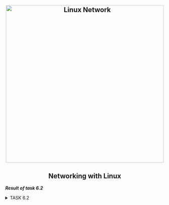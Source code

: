 <h2 align="center"> 
  <img alt="Linux Network" src="https://habrastorage.org/r/w780/getpro/habr/post_images/99e/aec/618/99eaec6188909b7d374462942df1baa7.jpg" width="500"> 
</h2>
<h2 align="center"> Networking with Linux </h2>

***Result of task 6.2*** <br>

<details><summary>TASK 6.2</summary><br>
1. Use already created internal-network for three VMs (VM1-VM3). VM1 has NAT and internal, VM2, VM3 – internal only interfaces.<br> 
  

 <img alt="" src="https://github.com/zinchenko-ihor/DevOps_online_Kyiv_2021Q4/blob/master/m6/Task6.2/IMG/net_VM3.png"><br>
 <img alt="" src="https://github.com/zinchenko-ihor/DevOps_online_Kyiv_2021Q4/blob/master/m6/Task6.2/IMG/portfwd_for_VM3.png"><br>
 
2. Install and configure DHCP server on VM1. <br>
For configure DHCP on VM1 used DNSMASQ. <br>
Dnsmasq has three main subsystems, namely:<br>
  - DNS Subsystem: Provides caching of A, AAAA, CNAME, and PTR records, as well as DNSKEY and DS records.
  - DHCP Subsystem: Provides support for DHCPv4, DHCPv6, BOTP, and PXE. You can use both static and dynamic DHCP leases, built-in read-only TFTP server to support network connectivity.
  - Router Advertisement Subsystem: Provides basic auto-configuration for an IPv6 host.

2.1 Install DNSMASQ. <br>
```
  sudo apt install dnsmasq -y
```

2.2 Configure DHCP on DNSMASQ. <br>
```
  sudo nano /etc/dnsmasq.conf
  
  #DHCP interface of my server
  interface=enp0s8
  
  #Automaticly added to simple name on hosts-file
  expand-hosts
  
  #ip leasing DHCP pool
  dhcp-range=192.168.1.20,192.168.1.50,24h
  
  #Set DHCP options
  dhcp-option=option:router,192.168.1.1       - default gateway
  dhcp-option=option:dns-server,192.168.1.1   - local dns-server
  dhcp-option=option:dns-server,8.8.8.8       - forward dns-server
  
  #ip leasing file
  dhcp-leasefile=/var/lib/dnsmasq.leases
  
  #set DHCP work in authoritative mode
  dhcp-authoritative
  
  #DNS server setting:
  #forwardinf DNS
  server=8.8.8.8
  ```
  
  After create directory and leases-file/ Then stop services who may be have conflict with DNSMASQ and reload this service
```
  sudo mkdir /var/lib/dnsmasq
  sudo touch /var/lib/dnsmasq/dnsmasq.leases
  
  sudo systemctl disable systemd-resolved
  sudo systemctl mask systemd-resolved
  sudo systemctl stop system-resolved
  
  sudo systemctl start dnsmasq
  sudo systemctl status dnsmasq
```
  <img alt="" src="https://github.com/zinchenko-ihor/DevOps_online_Kyiv_2021Q4/blob/master/m6/Task6.2/IMG/dnsmasq_status.png"><br>
  
  Also add iptables rule to forward ssh from host VM3:
  
```
  sudo iptables -t nat -A PREROUTING -i enp0s3 -p tcp --dport 224 -j DNAT --to-destination 192.168.1.3:22
```
    <img alt="" src="https://github.com/zinchenko-ihor/DevOps_online_Kyiv_2021Q4/blob/master/m6/Task6.2/IMG/iptables_fwd_VM3.png"><br>
    
3. Check VM2 and VM3 for obtaining network addresses from DHCP server. <br>
To get VM2 and VM3 ip addresses from the dhcp server, you need to set the auto-obtaining network address parameter in the network settings file / etc / network / interfaces:
```
  auto enp0s3
  iface enp0s3 inet dhcp
```
  <img alt="" src="https://github.com/zinchenko-ihor/DevOps_online_Kyiv_2021Q4/blob/master/m6/Task6.2/IMG/chng_dhcp_VM2_VM3.png"><br>
  
Next, you need to reboot the interface so that it receives the updated IP address from the dhcp server.
```
  sudo apt install ifupdown -y
  sudo ifdown enp0s3 && sudo ifup enp0s3
```
  <img alt="" src="https://github.com/zinchenko-ihor/DevOps_online_Kyiv_2021Q4/blob/master/m6/Task6.2/IMG/get_ip_dhcp_VM2.png"><br>
  <img alt="" src="https://github.com/zinchenko-ihor/DevOps_online_Kyiv_2021Q4/blob/master/m6/Task6.2/IMG/get_ip_dhcp_VM3.png"><br>
  
DHCP server is works. Сheck the status of the dhcp server and see how the status of issuing a free ip-address.
```
  sudo systemctl status dnsmasq
```
  <img alt="" src="https://github.com/zinchenko-ihor/DevOps_online_Kyiv_2021Q4/blob/master/m6/Task6.2/IMG/dhcp_work.png"><br>
  
4. Using existed network for three VMs (from p.1) install and configure DNS server on VM1. <br>
To configure the DNS server, you need to add such lines to the /etc/dnsmasq.conf file:
```
  port=53
  listen-address=192.168.1.1
  server=192.168.1.1
  no-hosts
  no-resolv
  server=8.8.8.8
  domain=devops.local
  address=/VM1/192.168.1.1
  address=/VM2/192.168.1.42
  address=/VM3/192.168.1.26
```
  DNS uses port 53. The listen-address the option is used to set the IP address, where dnsmasq will listen on. DNS server is 192.168.1.1. <br>
  By default, dnsmasq uses the / etc / hosts file to map hostnames to IP addresses, but this can also be changed. If you do not want to use / etc / hosts, you can specify this with the option "no-hosts".devops.local - this is the domain name. 8.8.8.8 - alternative DNS-address.Also add "no-resolv" so dnsmasq does not needlessly read /etc/resolv.conf which only contains the localhost addresses of itself. address=/VM1/192.168.1.1 - this is a type A record. <br>
  
<img alt="" src="https://github.com/zinchenko-ihor/DevOps_online_Kyiv_2021Q4/blob/master/m6/Task6.2/IMG/conf_dns.png"><br>

After the DNS settings, you need to restart the dnsmasq service and check the service status.
```
  sudo systemctl reload dnsmasq
  sudo systemctl status dnsmasq
```
<img alt="" src="https://github.com/zinchenko-ihor/DevOps_online_Kyiv_2021Q4/blob/master/m6/Task6.2/IMG/dnsmasq_status_after_config_dns.png"><br>
  
5. Check VM2 and VM3 for gaining access to DNS server (naming services).
To check the access to the DNS server we use the ping command and the hostname.
```
  ping VM1 -c 4
  ping VM2 -c 4
  ping google.com -c 4
 ```
  <img alt="" src="https://github.com/zinchenko-ihor/DevOps_online_Kyiv_2021Q4/blob/master/m6/Task6.2/IMG/ping_vm1_google_5.png"><br>
  <img alt="" src="https://github.com/zinchenko-ihor/DevOps_online_Kyiv_2021Q4/blob/master/m6/Task6.2/IMG/ping_vm2_google_5.png"><br>
